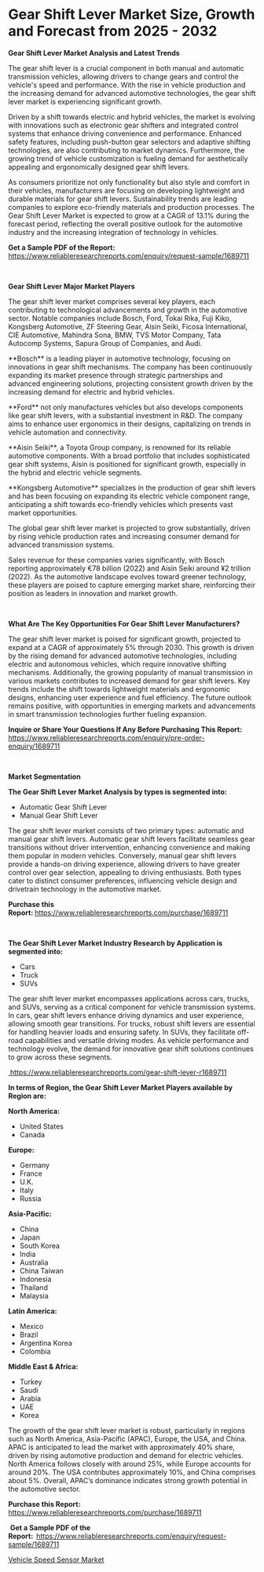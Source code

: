<p><h1>Gear Shift Lever Market Size, Growth and Forecast from 2025 - 2032</h1></p><p><strong>Gear Shift Lever Market Analysis and Latest Trends</strong></p>
<p><p>The gear shift lever is a crucial component in both manual and automatic transmission vehicles, allowing drivers to change gears and control the vehicle's speed and performance. With the rise in vehicle production and the increasing demand for advanced automotive technologies, the gear shift lever market is experiencing significant growth.</p><p>Driven by a shift towards electric and hybrid vehicles, the market is evolving with innovations such as electronic gear shifters and integrated control systems that enhance driving convenience and performance. Enhanced safety features, including push-button gear selectors and adaptive shifting technologies, are also contributing to market dynamics. Furthermore, the growing trend of vehicle customization is fueling demand for aesthetically appealing and ergonomically designed gear shift levers.</p><p>As consumers prioritize not only functionality but also style and comfort in their vehicles, manufacturers are focusing on developing lightweight and durable materials for gear shift levers. Sustainability trends are leading companies to explore eco-friendly materials and production processes. The Gear Shift Lever Market is expected to grow at a CAGR of 13.1% during the forecast period, reflecting the overall positive outlook for the automotive industry and the increasing integration of technology in vehicles.</p></p>
<p><strong>Get a Sample PDF of the Report:&nbsp;</strong> <a href="https://www.reliableresearchreports.com/enquiry/request-sample/1689711?utm_campaign=3034&utm_medium=2&utm_source=Github&utm_content=ia&utm_term=26032025&utm_id=gear-shift-lever">https://www.reliableresearchreports.com/enquiry/request-sample/1689711</a></p>
<p>&nbsp;</p>
<p><strong>Gear Shift Lever Major Market Players</strong></p>
<p><p>The gear shift lever market comprises several key players, each contributing to technological advancements and growth in the automotive sector. Notable companies include Bosch, Ford, Tokai Rika, Fuji Kiko, Kongsberg Automotive, ZF Steering Gear, Aisin Seiki, Ficosa International, CIE Automotive, Mahindra Sona, BMW, TVS Motor Company, Tata Autocomp Systems, Sapura Group of Companies, and Audi.</p><p>**Bosch** is a leading player in automotive technology, focusing on innovations in gear shift mechanisms. The company has been continuously expanding its market presence through strategic partnerships and advanced engineering solutions, projecting consistent growth driven by the increasing demand for electric and hybrid vehicles.</p><p>**Ford** not only manufactures vehicles but also develops components like gear shift levers, with a substantial investment in R&D. The company aims to enhance user ergonomics in their designs, capitalizing on trends in vehicle automation and connectivity.</p><p>**Aisin Seiki**, a Toyota Group company, is renowned for its reliable automotive components. With a broad portfolio that includes sophisticated gear shift systems, Aisin is positioned for significant growth, especially in the hybrid and electric vehicle segments.</p><p>**Kongsberg Automotive** specializes in the production of gear shift levers and has been focusing on expanding its electric vehicle component range, anticipating a shift towards eco-friendly vehicles which presents vast market opportunities.</p><p>The global gear shift lever market is projected to grow substantially, driven by rising vehicle production rates and increasing consumer demand for advanced transmission systems. </p><p>Sales revenue for these companies varies significantly, with Bosch reporting approximately €78 billion (2022) and Aisin Seiki around ¥2 trillion (2022). As the automotive landscape evolves toward greener technology, these players are poised to capture emerging market share, reinforcing their position as leaders in innovation and market growth.</p></p>
<p>&nbsp;</p>
<p><strong>What Are The Key Opportunities For Gear Shift Lever Manufacturers?</strong></p>
<p><p>The gear shift lever market is poised for significant growth, projected to expand at a CAGR of approximately 5% through 2030. This growth is driven by the rising demand for advanced automotive technologies, including electric and autonomous vehicles, which require innovative shifting mechanisms. Additionally, the growing popularity of manual transmission in various markets contributes to increased demand for gear shift levers. Key trends include the shift towards lightweight materials and ergonomic designs, enhancing user experience and fuel efficiency. The future outlook remains positive, with opportunities in emerging markets and advancements in smart transmission technologies further fueling expansion.</p></p>
<p><strong>Inquire or Share Your Questions If Any Before Purchasing This Report:</strong> <a href="https://www.reliableresearchreports.com/enquiry/pre-order-enquiry/1689711?utm_campaign=3034&utm_medium=2&utm_source=Github&utm_content=ia&utm_term=26032025&utm_id=gear-shift-lever">https://www.reliableresearchreports.com/enquiry/pre-order-enquiry/1689711</a></p>
<p>&nbsp;</p>
<p><strong>Market Segmentation</strong></p>
<p><strong>The Gear Shift Lever Market Analysis by types is segmented into:</strong></p>
<p><ul><li>Automatic Gear Shift Lever</li><li>Manual Gear Shift Lever</li></ul></p>
<p><p>The gear shift lever market consists of two primary types: automatic and manual gear shift levers. Automatic gear shift levers facilitate seamless gear transitions without driver intervention, enhancing convenience and making them popular in modern vehicles. Conversely, manual gear shift levers provide a hands-on driving experience, allowing drivers to have greater control over gear selection, appealing to driving enthusiasts. Both types cater to distinct consumer preferences, influencing vehicle design and drivetrain technology in the automotive market.</p></p>
<p><strong>Purchase this Report:&nbsp;</strong><a href="https://www.reliableresearchreports.com/purchase/1689711?utm_campaign=3034&utm_medium=2&utm_source=Github&utm_content=ia&utm_term=26032025&utm_id=gear-shift-lever">https://www.reliableresearchreports.com/purchase/1689711</a></p>
<p>&nbsp;</p>
<p><strong>The Gear Shift Lever Market Industry Research by Application is segmented into:</strong></p>
<p><ul><li>Cars</li><li>Truck</li><li>SUVs</li></ul></p>
<p><p>The gear shift lever market encompasses applications across cars, trucks, and SUVs, serving as a critical component for vehicle transmission systems. In cars, gear shift levers enhance driving dynamics and user experience, allowing smooth gear transitions. For trucks, robust shift levers are essential for handling heavier loads and ensuring safety. In SUVs, they facilitate off-road capabilities and versatile driving modes. As vehicle performance and technology evolve, the demand for innovative gear shift solutions continues to grow across these segments.</p></p>
<p><a href="https://www.reliableresearchreports.com/gear-shift-lever-r1689711?utm_campaign=3034&utm_medium=2&utm_source=Github&utm_content=ia&utm_term=26032025&utm_id=gear-shift-lever">&nbsp;https://www.reliableresearchreports.com/gear-shift-lever-r1689711</a></p>
<p><strong>In terms of Region, the Gear Shift Lever Market Players available by Region are:</strong></p>
<p>
    <p> <strong> North America: </strong>
        <ul>
            <li>United States</li>
            <li>Canada</li>
        </ul>
        </p> 
    <p> <strong> Europe: </strong>
        <ul>
            <li>Germany</li>
            <li>France</li>
            <li>U.K.</li>
            <li>Italy</li>
            <li>Russia</li>
        </ul>
        </p> 
    <p> <strong> Asia-Pacific: </strong>
        <ul>
            <li>China</li>
            <li>Japan</li>
            <li>South Korea</li>
            <li>India</li>
            <li>Australia</li>
            <li>China Taiwan</li>
            <li>Indonesia</li>
            <li>Thailand</li>
            <li>Malaysia</li>
        </ul>
        </p> 
    <p> <strong> Latin America: </strong>
        <ul>
            <li>Mexico</li>
            <li>Brazil</li>
            <li>Argentina Korea</li>
            <li>Colombia</li>
        </ul>
        </p> 
    <p> <strong> Middle East & Africa: </strong>
        <ul>
            <li>Turkey</li>
            <li>Saudi</li>
            <li>Arabia</li>
            <li>UAE</li>
            <li>Korea</li>
        </ul>
    </p>
    </p>
<p><p>The growth of the gear shift lever market is robust, particularly in regions such as North America, Asia-Pacific (APAC), Europe, the USA, and China. APAC is anticipated to lead the market with approximately 40% share, driven by rising automotive production and demand for electric vehicles. North America follows closely with around 25%, while Europe accounts for around 20%. The USA contributes approximately 10%, and China comprises about 5%. Overall, APAC’s dominance indicates strong growth potential in the automotive sector.</p></p>
<p><strong>Purchase this Report: </strong><a href="https://www.reliableresearchreports.com/purchase/1689711?utm_campaign=3034&utm_medium=2&utm_source=Github&utm_content=ia&utm_term=26032025&utm_id=gear-shift-lever">https://www.reliableresearchreports.com/purchase/1689711</a></p>
<p>&nbsp;<strong>Get a Sample PDF of the Report:&nbsp;&nbsp;</strong><a href="https://www.reliableresearchreports.com/enquiry/request-sample/1689711?utm_campaign=3034&utm_medium=2&utm_source=Github&utm_content=ia&utm_term=26032025&utm_id=gear-shift-lever">https://www.reliableresearchreports.com/enquiry/request-sample/1689711</a></p>
<p><strong></strong></p>
<p><p><a href="https://github.com/chkrselia/Market-Research-Report-List-1/blob/main/vehicle-speed-sensor-market.md?utm_campaign=3034&utm_medium=2&utm_source=Github&utm_content=ia&utm_term=26032025&utm_id=gear-shift-lever">Vehicle Speed Sensor Market</a></p></p>